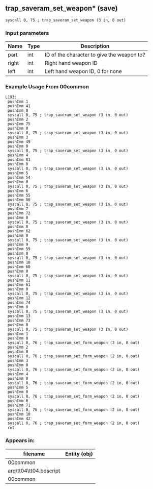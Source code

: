 ## trap_saveram_set_weapon* (save)

`syscall 0, 75 ; trap_saveram_set_weapon (3 in, 0 out)`



### Input parameters
| Name | Type | Description
|------|------|------------
| part   | int   | ID of the character to give the weapon to?
| right   | int   | Right hand weapon ID
| left   | int   | Left hand weapon ID, 0 for none


### Example Usage From 00common
```plaintext
L193:
 pushImm 1
 pushImm 41
 pushImm 0
 syscall 0, 75 ; trap_saveram_set_weapon (3 in, 0 out)
 pushImm 2
 pushImm 75
 pushImm 0
 syscall 0, 75 ; trap_saveram_set_weapon (3 in, 0 out)
 pushImm 3
 pushImm 49
 pushImm 0
 syscall 0, 75 ; trap_saveram_set_weapon (3 in, 0 out)
 pushImm 4
 pushImm 81
 pushImm 0
 syscall 0, 75 ; trap_saveram_set_weapon (3 in, 0 out)
 pushImm 5
 pushImm 54
 pushImm 0
 syscall 0, 75 ; trap_saveram_set_weapon (3 in, 0 out)
 pushImm 6
 pushImm 55
 pushImm 80
 syscall 0, 75 ; trap_saveram_set_weapon (3 in, 0 out)
 pushImm 7
 pushImm 72
 pushImm 0
 syscall 0, 75 ; trap_saveram_set_weapon (3 in, 0 out)
 pushImm 8
 pushImm 62
 pushImm 0
 syscall 0, 75 ; trap_saveram_set_weapon (3 in, 0 out)
 pushImm 9
 pushImm 59
 pushImm 0
 syscall 0, 75 ; trap_saveram_set_weapon (3 in, 0 out)
 pushImm 10
 pushImm 60
 pushImm 0
 syscall 0, 75 ; trap_saveram_set_weapon (3 in, 0 out)
 pushImm 11
 pushImm 61
 pushImm 0
 syscall 0, 75 ; trap_saveram_set_weapon (3 in, 0 out)
 pushImm 12
 pushImm 74
 pushImm 0
 syscall 0, 75 ; trap_saveram_set_weapon (3 in, 0 out)
 pushImm 13
 pushImm 73
 pushImm 0
 syscall 0, 75 ; trap_saveram_set_weapon (3 in, 0 out)
 pushImm 1
 pushImm 0
 syscall 0, 76 ; trap_saveram_set_form_weapon (2 in, 0 out)
 pushImm 2
 pushImm 0
 syscall 0, 76 ; trap_saveram_set_form_weapon (2 in, 0 out)
 pushImm 3
 pushImm 0
 syscall 0, 76 ; trap_saveram_set_form_weapon (2 in, 0 out)
 pushImm 4
 pushImm 0
 syscall 0, 76 ; trap_saveram_set_form_weapon (2 in, 0 out)
 pushImm 5
 pushImm 0
 syscall 0, 76 ; trap_saveram_set_form_weapon (2 in, 0 out)
 pushImm 6
 pushImm 71
 syscall 0, 76 ; trap_saveram_set_form_weapon (2 in, 0 out)
 pushImm 10
 pushImm 42
 syscall 0, 76 ; trap_saveram_set_form_weapon (2 in, 0 out)
 ret
```


### Appears in:
| filename | Entity (obj)
|----------|-------------
| 00common       |           
| ard\tt04\tt04.bdscript       |           
| 00common       |           



